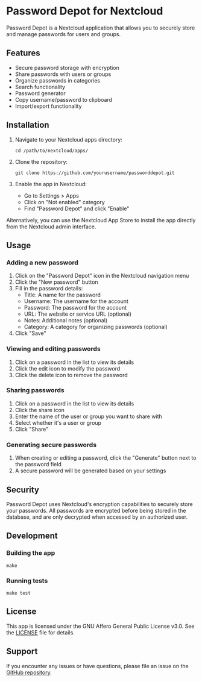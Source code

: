 # Password Depot for Nextcloud

Password Depot is a Nextcloud application that allows you to securely store and manage passwords for users and groups.

## Features

- Secure password storage with encryption
- Share passwords with users or groups
- Organize passwords in categories
- Search functionality
- Password generator
- Copy username/password to clipboard
- Import/export functionality

## Installation

1. Navigate to your Nextcloud apps directory:
   ```
   cd /path/to/nextcloud/apps/
   ```

2. Clone the repository:
   ```
   git clone https://github.com/yourusername/passworddepot.git
   ```

3. Enable the app in Nextcloud:
   - Go to Settings > Apps
   - Click on "Not enabled" category
   - Find "Password Depot" and click "Enable"

Alternatively, you can use the Nextcloud App Store to install the app directly from the Nextcloud admin interface.

## Usage

### Adding a new password

1. Click on the "Password Depot" icon in the Nextcloud navigation menu
2. Click the "New password" button
3. Fill in the password details:
   - Title: A name for the password
   - Username: The username for the account
   - Password: The password for the account
   - URL: The website or service URL (optional)
   - Notes: Additional notes (optional)
   - Category: A category for organizing passwords (optional)
4. Click "Save"

### Viewing and editing passwords

1. Click on a password in the list to view its details
2. Click the edit icon to modify the password
3. Click the delete icon to remove the password

### Sharing passwords

1. Click on a password in the list to view its details
2. Click the share icon
3. Enter the name of the user or group you want to share with
4. Select whether it's a user or group
5. Click "Share"

### Generating secure passwords

1. When creating or editing a password, click the "Generate" button next to the password field
2. A secure password will be generated based on your settings

## Security

Password Depot uses Nextcloud's encryption capabilities to securely store your passwords. All passwords are encrypted before being stored in the database, and are only decrypted when accessed by an authorized user.

## Development

### Building the app

```
make
```

### Running tests

```
make test
```

## License

This app is licensed under the GNU Affero General Public License v3.0. See the [LICENSE](LICENSE) file for details.

## Support

If you encounter any issues or have questions, please file an issue on the [GitHub repository](https://github.com/yourusername/passworddepot/issues).